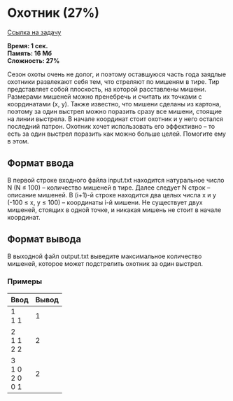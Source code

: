 <h1 class="title">Охотник (27%)</h1>
<p><a href="https://acmp.ru/index.asp?main=task&id_task=764" target="_blank">Ссылка на задачу</a></p>
<p><b>Время: 1 сек.<br>Память: 16 Мб<br>Сложность: 27%</b></p>
<p>Сезон охоты очень не долог, и поэтому оставшуюся часть года заядлые охотники развлекают себя тем, что стреляют по мишеням в тире. Тир представляет собой плоскость, на которой расставлены мишени. Размерами мишеней можно пренебречь и считать их точками с координатами (x, y). Также известно, что мишени сделаны из картона, поэтому за один выстрел можно поразить сразу все мишени, стоящие на линии выстрела. В начале координат стоит охотник и у него остался последний патрон. Охотник хочет использовать его эффективно – то есть за один выстрел поразить как можно больше целей. Помогите ему в этом.</p>
<h2>Формат ввода</h2>
<p>В первой строке входного файла input.txt находится натуральное число N (N ≤ 100) – количество мишеней в тире. Далее следует N строк – описание мишеней. В (i+1)-й строке находится два целых числа x и y (-100 ≤ x, y ≤ 100) – координаты i-й мишени. Не существует двух мишеней, стоящих в одной точке, и никакая мишень не стоит в начале координат.</p>
<h2>Формат вывода</h2>
<p>В выходной файл output.txt выведите максимальное количество мишеней, которое может подстрелить охотник за один выстрел.</p>
<h3>Примеры</h3>
<table class="sample-tests">
  <thead>
     <tr>
        <th>Ввод</th>
        <th>Вывод</th>
     </tr>
  </thead>
  <tbody>
     <tr>
        <td>1<br>
            1 1</td>
        <td>1</td>
     </tr>
     <tr>
         <td>2<br>
             1 1<br>
             2 2</td>
         <td>2</td>
     </tr>
     <tr>
         <td>3<br>
             1 0<br>
             2 0<br>
             0 1</td>
         <td>2</td>
     </tr>
  </tbody>
</table>